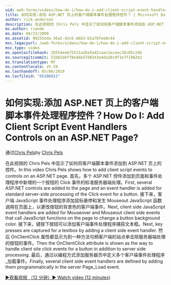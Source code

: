 ```yaml
---
uid: web-forms/videos/how-do-i/how-do-i-add-client-script-event-handlers-controls-on-an-aspnet-page
title: 如何实现:添加 ASP.NET 页上的客户端脚本事件处理程序控件？ | Microsoft Docs
author: rick-anderson
description: 在此视频的 Chris Pels 中显示了如何将客户端脚本事件添加到 ASP.NET 页上的控件。 首先，多个 ASP.NET 控件添加到页面和一个 e...
ms.author: riande
ms.date: 04/23/2009
ms.assetid: 90255eda-36a2-42c6-b6b3-b5a76fee8c44
msc.legacyurl: /web-forms/videos/how-do-i/how-do-i-add-client-script-event-handlers-controls-on-an-aspnet-page
msc.type: video
ms.openlocfilehash: 26554eeb75521a26a5a42caac1eceec36c05c24b
ms.sourcegitcommit: 51b01b6ff8edde57d8243e4da28c9f1e7f1962b2
ms.translationtype: MT
ms.contentlocale: zh-CN
ms.lasthandoff: 05/06/2019
ms.locfileid: "65106812"
---
```

# <a name="how-do-i-add-client-script-event-handlers-controls-on-an-aspnet-page"></a><span data-ttu-id="4e7fb-105">如何实现:添加 ASP.NET 页上的客户端脚本事件处理程序控件？</span><span class="sxs-lookup"><span data-stu-id="4e7fb-105">How Do I: Add Client Script Event Handlers Controls on an ASP.NET Page?</span></span>

<span data-ttu-id="4e7fb-106">通过[Chris Pels](https://twitter.com/chrispels)</span><span class="sxs-lookup"><span data-stu-id="4e7fb-106">by [Chris Pels](https://twitter.com/chrispels)</span></span>

<span data-ttu-id="4e7fb-107">在此视频的 Chris Pels 中显示了如何将客户端脚本事件添加到 ASP.NET 页上的控件。</span><span class="sxs-lookup"><span data-stu-id="4e7fb-107">In this video Chris Pels shows how to add client script events to controls on an ASP.NET page.</span></span> <span data-ttu-id="4e7fb-108">首先，多个 ASP.NET 控件添加到页面和事件处理程序中新增的一个按钮的 Click 事件的标准服务器端处理。</span><span class="sxs-lookup"><span data-stu-id="4e7fb-108">First, several ASP.NET controls are added to the page and an event handler is added for standard server-side processing of the Click event for a button.</span></span> <span data-ttu-id="4e7fb-109">接下来，客户端 JavaScript 事件处理程序添加鼠标悬停和发生 Mouseout JavaScript 函数调用在页面上，以更改按钮的背景色的客户端事件。</span><span class="sxs-lookup"><span data-stu-id="4e7fb-109">Next, client side JavaScript event handlers are added for Mouseover and Mouseout client side events that call JavaScript functions on the page to change a button background color.</span></span> <span data-ttu-id="4e7fb-110">接下来，键按下按钮可以添加客户端事件处理程序捕获文本框。</span><span class="sxs-lookup"><span data-stu-id="4e7fb-110">Next, key presses are captured for a textbox by adding a client side event handler.</span></span> <span data-ttu-id="4e7fb-111">然后 OnClientClick 属性都显示为到一种方法句柄客户端的站点单击除服务器端处理的按钮的事件。</span><span class="sxs-lookup"><span data-stu-id="4e7fb-111">Then the OnClientClick attribute is shown as the way to handle client site click events for a button in addition to server side processing.</span></span> <span data-ttu-id="4e7fb-112">最后，通过以编程方式添加服务器页中定义多个客户端事件处理程序\_加载事件。</span><span class="sxs-lookup"><span data-stu-id="4e7fb-112">Finally, several client side event handlers are defined by adding them programmatically in the server Page\_Load event.</span></span>

[<span data-ttu-id="4e7fb-113">&#9654;观看视频 （12 分钟）</span><span class="sxs-lookup"><span data-stu-id="4e7fb-113">&#9654; Watch video (12 minutes)</span></span>](https://channel9.msdn.com/Blogs/ASP-NET-Site-Videos/how-do-i-add-client-script-event-handlers-controls-on-an-aspnet-page)
